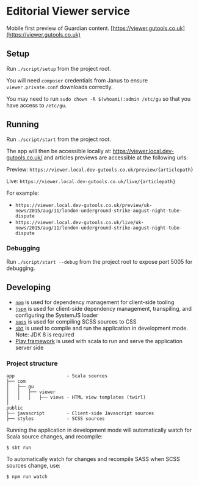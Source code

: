 # Editorial Viewer service

Mobile first preview of Guardian content. [https://viewer.gutools.co.uk](https://viewer.gutools.co.uk)

## Setup
Run `./script/setup` from the project root.

You will need `composer` credentials from Janus to ensure `viewer.private.conf` downloads correctly.

You may need to run `sudo chown -R $(whoami):admin /etc/gu` so that you have access to `/etc/gu`.

## Running
Run `./script/start` from the project root.

The app will then be accessible locally at: https://viewer.local.dev-gutools.co.uk/ and articles previews are accessible at the following urls:

Preview: ```https://viewer.local.dev-gutools.co.uk/preview/{articlepath}```

Live: ```https://viewer.local.dev-gutools.co.uk/live/{articlepath}```

For example:
- ```https://viewer.local.dev-gutools.co.uk/preview/uk-news/2015/aug/11/london-underground-strike-august-night-tube-dispute```
- ```https://viewer.local.dev-gutools.co.uk/live/uk-news/2015/aug/11/london-underground-strike-august-night-tube-dispute```

### Debugging
Run `./script/start --debug` from the project root to expose port 5005 for debugging.

## Developing

- [`npm`](http://npmjs.com) is used for dependency management for client-side tooling
- [`jspm`](http://jspm.io) is used for client-side dependency management, transpiling, and configuring the SystemJS loader
- [`sass`](http://sass-lang.com) is used for compiling SCSS sources to CSS
- [`sbt`](http://www.scala-sbt.org) is used to compile and run the application in development mode. Note: JDK 8 is required
- [Play framework](https://playframework.com) is used with scala to run and serve the application server side

### Project structure

    app                   - Scala sources
    ├── com
    │   ├── gu
    │   │   ├── viewer
    │   │   │   ├── views - HTML view templates (twirl)
    │
    public
    ├── javascript        - Client-side Javascript sources
    ├── styles            - SCSS sources

Running the application in development mode will automatically watch for Scala source changes, and recompile:
```
$ sbt run
```

To automatically watch for changes and recompile SASS when SCSS sources change, use:
```
$ npm run watch
```